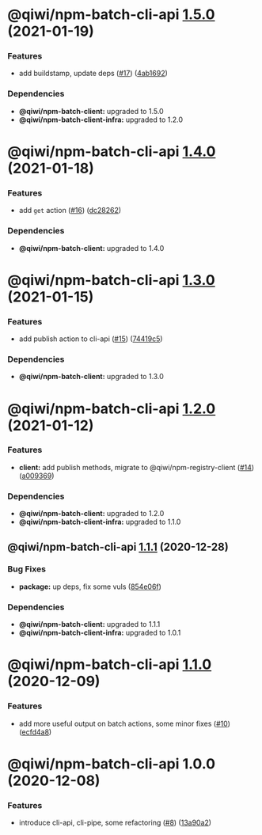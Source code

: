 # @qiwi/npm-batch-cli-api [1.5.0](https://github.com/qiwi/npm-batch-action/compare/@qiwi/npm-batch-cli-api@1.4.0...@qiwi/npm-batch-cli-api@1.5.0) (2021-01-19)


### Features

* add buildstamp, update deps ([#17](https://github.com/qiwi/npm-batch-action/issues/17)) ([4ab1692](https://github.com/qiwi/npm-batch-action/commit/4ab16921056b5569450bf099086e43a2265eb6e4))





### Dependencies

* **@qiwi/npm-batch-client:** upgraded to 1.5.0
* **@qiwi/npm-batch-client-infra:** upgraded to 1.2.0

# @qiwi/npm-batch-cli-api [1.4.0](https://github.com/qiwi/npm-batch-action/compare/@qiwi/npm-batch-cli-api@1.3.0...@qiwi/npm-batch-cli-api@1.4.0) (2021-01-18)


### Features

* add `get` action ([#16](https://github.com/qiwi/npm-batch-action/issues/16)) ([dc28262](https://github.com/qiwi/npm-batch-action/commit/dc28262d2e3389b4fa66f2238dbb1a8703f3bc88))





### Dependencies

* **@qiwi/npm-batch-client:** upgraded to 1.4.0

# @qiwi/npm-batch-cli-api [1.3.0](https://github.com/qiwi/npm-batch-action/compare/@qiwi/npm-batch-cli-api@1.2.0...@qiwi/npm-batch-cli-api@1.3.0) (2021-01-15)


### Features

* add publish action to cli-api ([#15](https://github.com/qiwi/npm-batch-action/issues/15)) ([74419c5](https://github.com/qiwi/npm-batch-action/commit/74419c54664a577ed51eb42e8c660ce4fb91bbbf))





### Dependencies

* **@qiwi/npm-batch-client:** upgraded to 1.3.0

# @qiwi/npm-batch-cli-api [1.2.0](https://github.com/qiwi/npm-batch-action/compare/@qiwi/npm-batch-cli-api@1.1.1...@qiwi/npm-batch-cli-api@1.2.0) (2021-01-12)


### Features

* **client:** add publish methods, migrate to @qiwi/npm-registry-client ([#14](https://github.com/qiwi/npm-batch-action/issues/14)) ([a009369](https://github.com/qiwi/npm-batch-action/commit/a009369015a961a6828bb5049034816587a1b62d))





### Dependencies

* **@qiwi/npm-batch-client:** upgraded to 1.2.0
* **@qiwi/npm-batch-client-infra:** upgraded to 1.1.0

## @qiwi/npm-batch-cli-api [1.1.1](https://github.com/qiwi/npm-batch-action/compare/@qiwi/npm-batch-cli-api@1.1.0...@qiwi/npm-batch-cli-api@1.1.1) (2020-12-28)


### Bug Fixes

* **package:** up deps, fix some vuls ([854e06f](https://github.com/qiwi/npm-batch-action/commit/854e06fb697da98574fff619d1039cd2b5bebda0))





### Dependencies

* **@qiwi/npm-batch-client:** upgraded to 1.1.1
* **@qiwi/npm-batch-client-infra:** upgraded to 1.0.1

# @qiwi/npm-batch-cli-api [1.1.0](https://github.com/qiwi/npm-batch-action/compare/@qiwi/npm-batch-cli-api@1.0.0...@qiwi/npm-batch-cli-api@1.1.0) (2020-12-09)


### Features

* add more useful output on batch actions, some minor fixes ([#10](https://github.com/qiwi/npm-batch-action/issues/10)) ([ecfd4a8](https://github.com/qiwi/npm-batch-action/commit/ecfd4a8aaf4ca9e39f5f8f8de9c61b9d6f9acae6))

# @qiwi/npm-batch-cli-api 1.0.0 (2020-12-08)


### Features

* introduce cli-api, cli-pipe, some refactoring ([#8](https://github.com/qiwi/npm-batch-action/issues/8)) ([13a90a2](https://github.com/qiwi/npm-batch-action/commit/13a90a2f4c40b12106f5ad7bc322b9c0171ed337))
